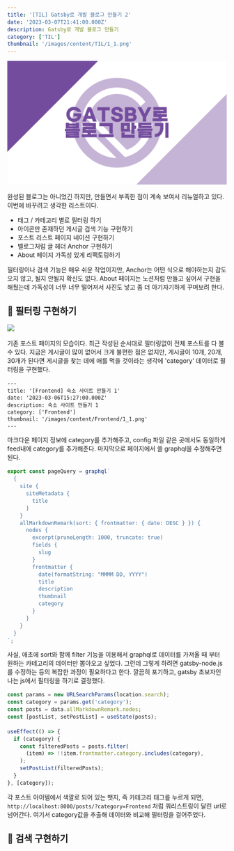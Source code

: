 ```yaml
---
title: '[TIL] Gatsby로 개발 블로그 만들기 2'
date: '2023-03-07T21:41:00.000Z'
description: Gatsby로 개발 블로그 만들기
category: ['TIL']
thumbnail: '/images/content/TIL/1_1.png'
---
```


![Thumbnail](./1.png)

완성된 블로그는 아니었긴 하지만, 만들면서 부족한 점이 계속 보여서 리뉴얼하고 있다. 이번에 바꾸려고 생각한 리스트이다.

- 태그 / 카테고리 별로 필터링 하기
- 아이콘만 존재하던 게시글 검색 기능 구현하기
- 포스트 리스트 페이지 네이션 구현하기
- 벨로그처럼 글 헤더 Anchor 구현하기
- About 페이지 가독성 있게 리팩토링하기

필터링이나 검색 기능은 매우 쉬운 작업이지만, Anchor는 어떤 식으로 해야하는지 감도 오지 않고, 될지 안될지 확신도 없다. About 페이지는 노션처럼 만들고 싶어서 구현을 해뒀는데 가독성이 너무 너무 떨어져서 사진도 넣고 좀 더 아기자기하게 꾸며보려 한다.

## 🥛 필터링 구현하기

![](https://velog.velcdn.com/images/wlsdk0313/post/888a113e-07b1-4e8c-bfc5-5433ece3312c/image.png)

기존 포스트 페이지의 모습이다. 최근 작성된 순서대로 필터링없이 전체 포스트를 다 볼 수 있다. 지금은 게시글이 많이 없어서 크게 불편한 점은 없지만, 게시글이 10개, 20개, 30개가 된다면 게시글을 찾는 데에 애를 먹을 것이라는 생각에 'category' 데이터로 필터링을 구현했다.

```
---
title: '[Frontend] 숙소 사이트 만들기 1'
date: '2023-03-06T15:27:00.000Z'
description: 숙소 사이트 만들기 1
category: ['Frontend']
thumbnail: '/images/content/Frontend/1_1.png'
---
```

마크다운 페이지 정보에 category를 추가해주고, config 파일 같은 곳에서도 동일하게 feed내에 category를 추가해준다. 마지막으로 페이지에서 쓸 graphql을 수정해주면 된다.

```js
export const pageQuery = graphql`
  {
    site {
      siteMetadata {
        title
      }
    }
    allMarkdownRemark(sort: { frontmatter: { date: DESC } }) {
      nodes {
        excerpt(pruneLength: 1000, truncate: true)
        fields {
          slug
        }
        frontmatter {
          date(formatString: "MMMM DD, YYYY")
          title
          description
          thumbnail
          category
        }
      }
    }
  }
`;
```

사실, 애초에 sort와 함께 filter 기능을 이용해서 graphql로 데이터를 가져올 때 부터 원하는 카테고리의 데이터만 뽑아오고 싶었다. 그런데 그렇게 하려면 gatsby-node.js를 수정하는 등의 복잡한 과정이 필요하다고 한다. 깔끔히 포기하고, gatsby 초보자인 나는 js에서 필터링을 하기로 결정했다.

```jsx
const params = new URLSearchParams(location.search);
const category = params.get('category');
const posts = data.allMarkdownRemark.nodes;
const [postList, setPostList] = useState(posts);

useEffect(() => {
  if (category) {
    const filteredPosts = posts.filter(
      (item) => !!item.frontmatter.category.includes(category),
    );
    setPostList(filteredPosts);
  }
}, [category]);
```

각 포스트 아이템에서 색깔로 되어 있는 뱃지, 즉 카테고리 태그를 누르게 되면, `http://localhost:8000/posts/?category=Frontend` 처럼 쿼리스트링이 달린 url로 넘어간다. 여기서 category값을 추출해 데이터와 비교해 필터링을 걸어주었다.

## 🍭 검색 구현하기
